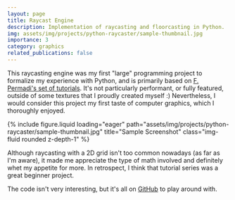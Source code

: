 ```yaml
---
layout: page
title: Raycast Engine
description: Implementation of raycasting and floorcasting in Python.
img: assets/img/projects/python-raycaster/sample-thumbnail.jpg
importance: 3
category: graphics
related_publications: false
---
```


This raycasting engine was my first "large" programming project to formalize my experience with Python, and is primarily based on [F. Permadi's set of tutorials](https://permadi.com/1996/05/ray-casting-tutorial-table-of-contents/). It's not particularly performant, or fully featured, outside of some textures that I proudly created myself :) Nevertheless, I would consider this project my first taste of computer graphics, which I thoroughly enjoyed.

<div class="row">
    <div class="col-sm mt-3 mt-md-0">
        {% include figure.liquid loading="eager" path="assets/img/projects/python-raycaster/sample-thumbnail.jpg" title="Sample Screenshot" class="img-fluid rounded z-depth-1" %}
    </div>
</div>

Although raycasting with a 2D grid isn't too common nowadays (as far as I'm aware), it made me appreciate the type of math involved and definitely whet my appetite for more. In retrospect, I think that tutorial series was a great beginner project.

The code isn't very interesting, but it's all on [GitHub](https://github.com/Jebbly/Python-Raycaster) to play around with.
